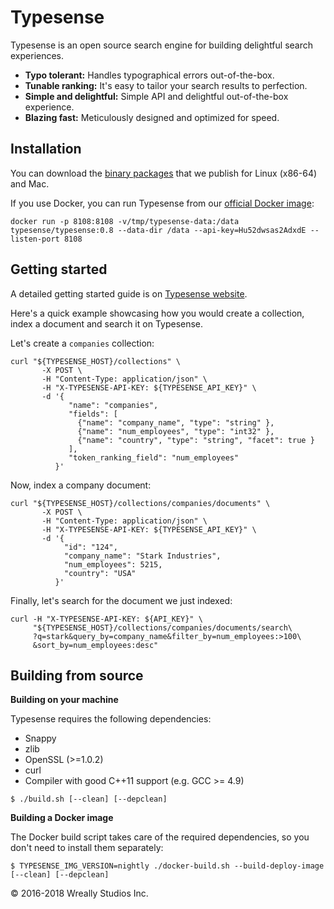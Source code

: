 # Typesense

Typesense is an open source search engine for building delightful search experiences.

- **Typo tolerant:** Handles typographical errors out-of-the-box.
- **Tunable ranking:** It's easy to tailor your search results to perfection.
- **Simple and delightful:** Simple API and delightful out-of-the-box experience.
- **Blazing fast:** Meticulously designed and optimized for speed.

## Installation

You can download the [binary packages](https://github.com/wreally/typesense/releases) that we publish for 
Linux (x86-64) and Mac.

If you use Docker, you can run Typesense from our [official Docker image](https://hub.docker.com/r/typesense/typesense/):

```
docker run -p 8108:8108 -v/tmp/typesense-data:/data typesense/typesense:0.8 --data-dir /data --api-key=Hu52dwsas2AdxdE --listen-port 8108
```

## Getting started

A detailed getting started guide is on [Typesense website](https://typesense.org/intro). 

Here's a quick example showcasing how you would create a collection, index a document and search it on Typesense. 

Let's create a `companies` collection:

```
curl "${TYPESENSE_HOST}/collections" \
       -X POST \
       -H "Content-Type: application/json" \
       -H "X-TYPESENSE-API-KEY: ${TYPESENSE_API_KEY}" \
       -d '{
             "name": "companies",
             "fields": [
               {"name": "company_name", "type": "string" },
               {"name": "num_employees", "type": "int32" },
               {"name": "country", "type": "string", "facet": true }
             ],
             "token_ranking_field": "num_employees"
          }' 
```

Now, index a company document:

```
curl "${TYPESENSE_HOST}/collections/companies/documents" \
       -X POST \
       -H "Content-Type: application/json" \
       -H "X-TYPESENSE-API-KEY: ${TYPESENSE_API_KEY}" \
       -d '{
            "id": "124",
            "company_name": "Stark Industries",
            "num_employees": 5215,
            "country": "USA"
          }'
```

Finally, let's search for the document we just indexed:

```
curl -H "X-TYPESENSE-API-KEY: ${API_KEY}" \
     "${TYPESENSE_HOST}/collections/companies/documents/search\
     ?q=stark&query_by=company_name&filter_by=num_employees:>100\
     &sort_by=num_employees:desc"
```

## Building from source

**Building on your machine**

Typesense requires the following dependencies: 

* Snappy
* zlib
* OpenSSL (>=1.0.2)
* curl
* Compiler with good C++11 support (e.g. GCC >= 4.9)

```
$ ./build.sh [--clean] [--depclean]
```

**Building a Docker image**

The Docker build script takes care of the required dependencies, so you don't need to install them separately:

```
$ TYPESENSE_IMG_VERSION=nightly ./docker-build.sh --build-deploy-image [--clean] [--depclean]
```

&copy; 2016-2018 Wreally Studios Inc.